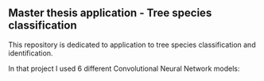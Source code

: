 ## Master thesis application - Tree species classification

This repository is dedicated to application to tree species classification and identification. 

In that project I used 6 different Convolutional Neural Network models: 

